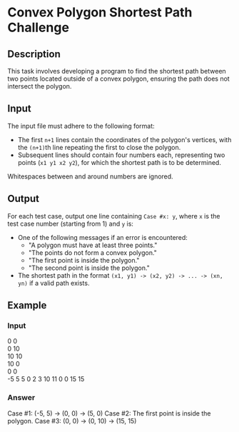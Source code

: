 # Convex Polygon Shortest Path Challenge

## Description

This task involves developing a program to find the shortest path between two points located outside of a convex polygon, ensuring the path does not intersect the polygon.

## Input

The input file must adhere to the following format:
- The first `n+1` lines contain the coordinates of the polygon's vertices, with the `(n+1)`th line repeating the first to close the polygon.
- Subsequent lines should contain four numbers each, representing two points (`x1 y1 x2 y2`), for which the shortest path is to be determined.

Whitespaces between and around numbers are ignored.

## Output

For each test case, output one line containing `Case #x: y`, where `x` is the test case number (starting from 1) and `y` is:
- One of the following messages if an error is encountered:
  - "A polygon must have at least three points."
  - "The points do not form a convex polygon."
  - "The first point is inside the polygon."
  - "The second point is inside the polygon."
- The shortest path in the format `(x1, y1) -> (x2, y2) -> ... -> (xn, yn)` if a valid path exists.

## Example

### Input

0 0       
0 10        
10 10       
10 0      
0 0          
-5 5 5 0
2 3 10 11
0 0 15 15

### Answer
Case #1: (-5, 5) -> (0, 0) -> (5, 0)
Case #2: The first point is inside the polygon.
Case #3: (0, 0) -> (0, 10) -> (15, 15)

